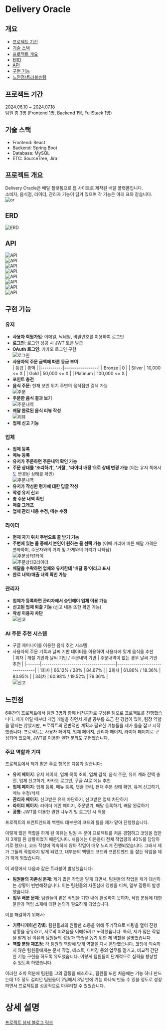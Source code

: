 # Delivery Oracle
## 개요
- [프로젝트 기간](#프로젝트-기간)
- [기술 스택](#기술-스택)
- [프로젝트 개요](#프로젝트-개요)
- [ERD](#ERD)
- [API](#API)
- [구현 기능](#구현-기능)
- [느낀점/트러블슈팅](#느낀점)

## 프로젝트 기간
2024.06.10 ~ 2024.07.18  
팀원 총 3명 (Frontend 1명, Backend 1명, FullStack 1명)

## 기술 스택  
- Frontend: React  
- Backend: Spring Boot  
- Database: MySQL  
- ETC: SourceTree, Jira

## 프로젝트 개요
Delivery Oracle은 배달 플랫폼으로 웹 사이트로 제작된 배달 플랫폼입니다.  
소비자, 음식점, 라이더, 관리자 기능이 담겨 있으며 각 기능은 아래 표와 같습니다.  
![or](source/oracel1.png)

## ERD
![ERD](source/erd.png)

## API
![API](source/api1.png)  
![API](source/api2.png)  
![API](source/api3.png)  
![API](source/api4.png)  
![API](source/api5.png)  
![API](source/api6.png)  
![API](source/api7.png)  
![API](source/api8.png)

## 구현 기능

### 유저
- **사용자 회원가입**: 이메일, 닉네임, 비밀번호를 이용하여 로그인
- **로그인**: 로그인 성공 시 JWT 토큰 발급
- **OAuth 로그인**: 카카오 로그인 구현  
  ![로그인](source/1.png)
- **사용자의 주문 금액에 따른 등급 부여**  
  | 등급      | 총액            |
  |-----------|-----------------|
  | Bronze    | 0               |
  | Silver    | 10,000 <= X     |
  | Gold      | 50,000 <= X     |
  | Platinum  | 100,000 <= X    |
- **포인트 충전**
- **음식 주문**: 현재 보인 위치 주변의 음식점만 검색 가능  
  ![주문](source/2.png)
- **주문한 음식 결과 보기**  
  ![주문내역](source/3.png)
- **배달 완료된 음식 리뷰 작성**  
  ![리뷰](source/4.png)
- **업체 신고 기능**

### 업체
- **업체 등록**
- **메뉴 등록**
- **유저가 주문하면 주문내역 확인 가능**
- **주문 상태를 '조리하기', '거절', '라이더 배정'으로 상태 변경 가능** (이는 유저 쪽에서도 변경된 상태를 확인)  
  ![주문내역](source/5.png)
- **유저가 작성한 평가에 대한 답글 작성**
- **악성 유저 신고**
- **총 주문 내역 확인**
- **매출 그래프**
- **업체 관리 내용 수정, 메뉴 수정**

### 라이더
- **현재 자기 위치 주변으로 콜 받기 기능**
- **주변에 있는 콜 중에서 본인이 원하는 콜 선택 가능** (이때 거리에 따른 배달 가격은 변화하며, 주문자와의 거리 및 가게와의 거리가 나타남)  
  ![주문상태1라이](source/6.png)  
  ![주문상태2라이더](source/8.png)
- **배달을 수락하면 업체와 유저한테 '배달 중'이라고 표시**
- **완료 내역/매출 내역 확인 가능**

### 관리자
- **업체가 등록하면 관리자에서 승인해야 업체 이용 가능**
- **신고된 업체 퇴출 기능** (신고 내용 또한 확인 가능)
- **악성 이용자 차단**  
  ![신고](source/9.png)

### AI 주문 추천 시스템
- 구글 제미나이를 이용한 음식 추천 시스템
- 사용자의 주문 기록과 날씨 기반 데이터를 이용하여 사용자에 맞게 음식을 추천  
  | 회차  | 계절 기반과 날씨 기반 / 주문내역 기반 | 주문내역이 없는 경우 날씨 기반 추천 |
  |-------|-------------------------------------|---------------------------------|
  | 1회차 | 66.12% / 28%                        | 84.67%                          |
  | 2회차 | 61.86% / 18.36%                     | 83.95%                          |
  | 3회차 | 60.98% / 19.52%                     | 79.36%                          |  
  ![신고](source/main5.png)

## 느낀점
6주간의 프로젝트에서 팀원 3명과 함께 비전공자로 구성된 팀으로 프로젝트를 진행했습니다. 제가 어릴 때부터 게임 개발을 하면서 개발 공부를 조금 한 경험이 있어, 팀장 역할을 맡지는 않았지만, 프로젝트의 전반적인 계획과 필요한 기능들을 제가 틀을 잡고 시작했습니다. 프로젝트는 사용자 페이지, 업체 페이지, 관리자 페이지, 라이더 페이지로 구성되어 있으며, JWT를 이용한 권한 분리도 구현했습니다.

### 주요 역할과 기여
프로젝트에서 제가 맡은 주요 항목은 다음과 같습니다:
- **유저 페이지**: 유저 페이지, 업체 목록 조회, 업체 검색, 음식 주문, 유저 계좌 잔액 충전, 업체 신고하기, 카카오 로그인, 구글 AI로 메뉴 추천
- **업체 페이지**: 업체 등록, 메뉴 등록, 댓글 관리, 현재 주문 상태 확인, 유저 신고하기, 메뉴 수정/삭제
- **관리자 페이지**: 신고받은 유저 차단하기, 신고받은 업체 차단하기
- **라이더 페이지**: 라이더 메인 페이지, 주문받기, 배달 등록하기, 배달 완료하기
- **공통**: JWT를 이용한 권한 나누기 및 로그인 시 적용

프로젝트의 프런트엔드와 백엔드 대부분의 코드와 틀을 제가 맡아 진행했습니다.

이렇게 많은 역할을 하게 된 이유는 팀원 두 분이 프로젝트를 처음 경험하고 코딩을 접한 지 3개월 된 상황이었기 때문입니다. 처음에는 이분들이 전체 작업량의 40%를 담당하기로 했으나, 코드 작성에 익숙하지 않아 작업이 매우 느리게 진행되었습니다. 그래서 제가 그들의 작업까지 맡게 되었고, 대부분의 백엔드 코드와 프론트엔드 틀 잡는 작업을 제가 하게 되었습니다.

이 과정에서 다음과 같은 트러블이 발생했습니다:
- **팀원들의 자존심 문제**: 제가 많은 작업을 맡게 되면서, 팀원들의 작업을 제가 대신하는 상황이 빈번해졌습니다. 이는 팀원들의 자존심에 영향을 미쳐, 일부 갈등이 발생했습니다.
- **업무 배분 문제**: 팀원들이 맡은 작업을 기한 내에 완성하지 못하자, 작업 분담에 대한 불만과 책임 소재에 대한 논의가 필요하게 되었습니다.

이를 해결하기 위해서:
- **커뮤니케이션 강화**: 팀원들과의 원활한 소통을 위해 주기적으로 미팅을 열어 진행 상황을 공유하고, 서로의 어려움을 이해하려고 노력했습니다. 특히, 제가 많은 작업을 맡게 된 이유와 팀원들의 성장과 학습을 돕기 위한 제 역할을 설명했습니다.
- **역할 분담 재조정**: 각 팀원의 역량에 맞게 역할을 다시 분담했습니다. 코딩에 익숙하지 않은 팀원들에게는 문서 작업, 테스트, 디버깅 등의 업무를 맡기고, 비교적 간단한 기능 구현을 하도록 유도했습니다. 이렇게 팀원들이 단계적으로 실력을 향상할 수 있도록 하였습니다.

이러한 조치 덕분에 팀원들 고의 갈등을 해소하고, 팀원들 또한 처음에는 기능 하나 만드는데 1주 정도 걸리던 팀원들이 2일에서 3일 만에 기능 하나씩 만들 수 있을 정도로 성장하면서 프로젝트를 성공적으로 마무리할 수 있었습니다.

# 상세 설명
[프로젝트 상세 블로그 링크](https://yuuki0930.tistory.com/122)
